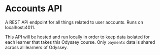 # Accounts API

A REST API endpoint for all things related to user accounts. Runs on localhost:4011.

This API will be hosted and run locally in order to keep data isolated for each learner that takes this Odyssey course. Only `payments` data is shared across all learners of Odyssey.